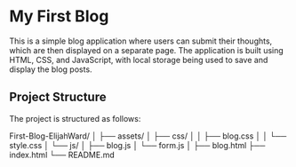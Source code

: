 # My First Blog

This is a simple blog application where users can submit their thoughts, which are then displayed on a separate page. The application is built using HTML, CSS, and JavaScript, with local storage being used to save and display the blog posts.

## Project Structure

The project is structured as follows:

First-Blog-ElijahWard/
│
├── assets/
│ ├── css/
│ │ ├── blog.css
│ │ └── style.css
│ └── js/
│ ├── blog.js
│ └── form.js
│
├── blog.html
├── index.html
└── README.md